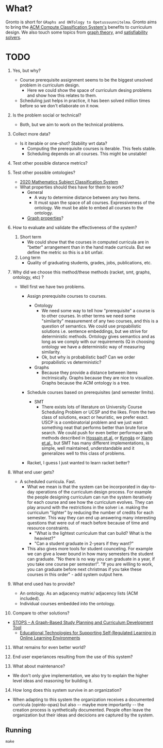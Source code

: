 # What?

Gronto is short for `GRaphs and ONTology to Opetussuunnitelma`. Gronto aims to
bring the [ACM Compute Classification System's](https://dl.acm.org/ccs)
benefits to curriculum design. We also touch some topics from [graph
theory](https://en.wikipedia.org/wiki/Graph_theory), and [satisfiability
solvers](https://en.wikipedia.org/wiki/Satisfiability_modulo_theories).

# TODO

1. Yes, but why?
   - Course prerequisite assignment seems to be the biggest unsolved problem in
     curriculum design.
       - Here we could show the space of curriculum desing problems and show
         how this relates to them.
   - Scheduling just helps in practice, it has been solved million times before
     so we don't ellaborate on it now.

2. Is the problem social or technical?
   - Both, but we aim to work on the technical problems.

3. Collect more data?
   - Is it iterable or one-shot? Stability wrt data?
      - Computing the prerequisite courses is iterable. This feels stable.
      - Scheduling depends on all courses. This might be unstable!

4. Test other possible distance metrics?

5. Test other possible ontologies?
   - [2020 Mathematics Subject Classification System](https://mathscinet.ams.org/mathscinet/msc/msc2020.html)
   - What properties should thes have for them to work?
      - General
          - A way to determine distance between any two items.
          - It must span the space of all courses. Expressiveness of the ontology.
            We must be able to embed all courses to the ontology.
      - [Graph properties](https://en.wikipedia.org/wiki/Graph_property)?

6. How to evaluate and validate the effectiveness of the system?
   1. Short term
       - We could show that the courses in computed curricula are in "better"
         arrangement than in the hand made curricula. But we define the metric
         so this is a bit unfair.
   2. Long term
       - Quality of graduating students, grades, jobs, publications, etc.

7. Why did we choose this method/these methods (racket, smt, graphs, ontology, etc) ?
   - Well first we have two problems.
       - Assign prerequisite courses to courses.
           - Ontology
               - We need some way to tell how "prerequisite" a course is to
                 other courses. In other terms we need some "similarity"
                 measurement of any two courses, and this is a question of
                 semantics. We could use propabilistic solutions i.e. sentence
                 embeddings, but we strive for deterministic methods. Ontology
                 gives semantics and as long as we comply with our requirements (Q
                 in choosing ontology we have a deterministic way of measuring
                 similarity.
               - Ok, but why is probabilistic bad? Can we order propabilistic vs
                 deterministic?
           - Graphs
               - Because they provide a distance between items inctrinsically.
                 Graphs because they are nice to visualize. Graphs because the
                 ACM ontology is a tree.

       - Schedule courses based on prerequisites (and semester limits).
           - SMT
               - There exists lots of literature on University Course
                 Scheduling Problem or UCSP and the likes. From the two class
                 of solutions, exact or heuristic, we prefer exact. USCP is a
                 combinatorial problem and we just want something neat that
                 performs better than brute force search. We could push for
                 even better performace with methods described in [Hossain et.al.](https://pure.ulster.ac.uk/ws/portalfiles/portal/76764440/accepted_version_Optimization_of_University_Course_Scheduling_Problem_NSiddique.pdf) or [Kyngäs](https://www.utupub.fi/bitstream/handle/10024/72127/D140%20doria.pdf?sequence=1&isAllowed=y)
                 or [Xiang et.al.](https://doi.org/10.1016/j.eswa.2024.123383),
                 but SMT has many different implementations, is simple, well
                 maintained, understandable and it generalizes well to this
                 class of problems.

       - Racket, I guess I just wanted to learn racket better?

8. What end user gets?
   - A scheduled curricula. Fast.
       -  What we mean is that the system can be incorporated in day-to-day
          operations of the curriculum design process. For example the people
          designing curriculum can run the system iteratively for each
          course and see how the curriculum evolves. They can play
          around with the restrictions in the solver i.e. making the curriculum
          "lighter" by reducing the number of credits for each semester. This
          way they can end up answering many interesting questions that were
          out of reach before because of time and resource constraints.
           - "What is the lightest curriculum that can build? What is the heaviest?"
           - "Can a student graduate in 2-years if they want?"
       - This also gives more tools for student counceling. For example we can
         give a lower bound in how many semesters the student can graduate. "No
         there is no way you can graduate in a year, if you take one course per
         semester!". "If you are willing to work, you can graduate before next
         christmas if you take these courses in this order" - add system output here.

9. What end used has to provide?
   - An ontology. As an adjacency matrix/ adjacency lists (ACM included).
   - Individual courses embedded into the ontology.

10. Compare to other solutions?
   - [STOPS – A Graph-Based Study Planning and Curriculum Development Tool](https://dl.acm.org/doi/pdf/10.1145/2674683.2674689)
       - [Educational Technologies for Supporting Self-Regulated Learning in Online Learning Environments](https://aaltodoc.aalto.fi/server/api/core/bitstreams/9a88834a-affe-4a5f-92fd-6b2340c6336b/content)

11. What remains for even better world?
12.  End user experiances resulting from the use of this system?

13.  What about maintenance?
   - We don't only give implementation, we also try to explain the higher level
     ideas and reasoning for building it.

14. How long does this system survive in an organization?
   - When adapting to this system the organization receives a documented
     curricula (opinto-opas) but also -- maybe more importantly -- the creation
     process is synthetically documented. People often leave the organization
     but their ideas and decicions are captured by the system.

## Running

`make`
